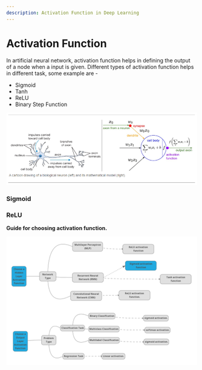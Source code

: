 ```yaml
---
description: Activation Function in Deep Learning
---
```


# Activation Function

In artificial neural network, activation function helps in defining  the output of a node when a input is given.  Different types of activation function helps in different task, some example are -&#x20;

* Sigmoid
* Tanh
* ReLU
* Binary Step Function&#x20;

![](../.gitbook/assets/1-BMSfafFNEpqGFCNU4smPkg.png)

### Sigmoid





### ReLU





**Guide for choosing activation function.**

![](<../.gitbook/assets/Deep Learning Activation Function.png>)

